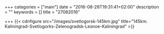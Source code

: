 +++
categories = ["main"]
date = "2016-08-28T19:31:41+02:00"
description = ""
keywords = []
title = "27082016"

+++
{{< cdnfigure src="/images/svetlogorsk-145km.jpg" title="145km. Kaliningrad-Svetlogorks-Zelenogradsk-Lesnoe-Kaliningrad" >}}

<!--more-->
